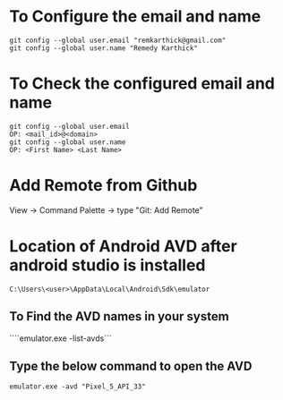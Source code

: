 # To Configure the  email and name

```
git config --global user.email "remkarthick@gmail.com"
git config --global user.name "Remedy Karthick"
```
# To Check the configured email and name

```
git config --global user.email
OP: <mail_id>@<domain>
git config --global user.name 
OP: <First Name> <Last Name>
```

# Add Remote from Github

View  -> Command Palette -> type "Git: Add Remote"

# Location of Android AVD after android studio is installed
```
C:\Users\<user>\AppData\Local\Android\Sdk\emulator
```

## To Find the AVD names in your system
````emulator.exe -list-avds```

## Type the below command to open the AVD
```emulator.exe -avd "Pixel_5_API_33"```